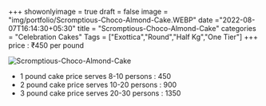 +++
showonlyimage = true
draft = false
image = "img/portfolio/Scromptious-Choco-Almond-Cake.WEBP"
date ="2022-08-07T16:14:30+05:30"
title = "Scromptious-Choco-Almond-Cake"
categories = "Celebration Cakes"
Tags = ["Exottica","Round","Half Kg","One Tier"]
+++
price : ₹450 per pound
<!--more-->
![Scromptious-Choco-Almond-Cake](/img/portfolio/Scromptious-Choco-Almond-Cake.WEBP)
* 1 pound cake price serves 8-10 persons : 450
* 2 pound cake price serves 10-20 persons : 900
* 3 pound cake price serves 20-30 persons : 1350
